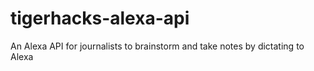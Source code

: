 # tigerhacks-alexa-api
An Alexa API for journalists to brainstorm and take notes by dictating to Alexa
